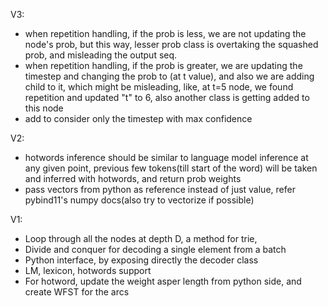 V3:
- when repetition handling, if the prob is less, we are not updating the node's prob,
    but this way, lesser prob class is overtaking the squashed prob, and misleading
    the output seq.
- when repetition handling, if the prob is greater, we are updating the timestep and
    changing the prob to (at t value), and also we are adding child to it, which might
    be misleading, like, at t=5 node, we found repetition and updated "t" to 6, also
    another class is getting added to this node
- add to consider only the timestep with max confidence

V2:

- hotwords inference should be similar to language model inference
    at any given point, previous few tokens(till start of the word) will be taken
    and inferred with hotwords, and return prob weights
- pass vectors from python as reference instead of just value,
    refer pybind11's numpy docs(also try to vectorize if possible)

V1:

- Loop through all the nodes at depth D, a method for trie,
- Divide and conquer for decoding a single element from a batch
- Python interface, by exposing directly the decoder class
- LM, lexicon, hotwords support
- For hotword, update the weight asper length from python side,
    and create WFST for the arcs
